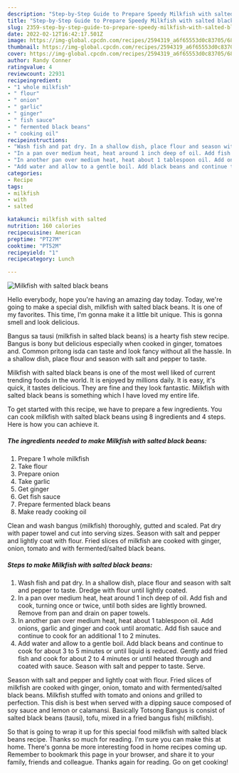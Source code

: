```yaml
---
description: "Step-by-Step Guide to Prepare Speedy Milkfish with salted black beans"
title: "Step-by-Step Guide to Prepare Speedy Milkfish with salted black beans"
slug: 2359-step-by-step-guide-to-prepare-speedy-milkfish-with-salted-black-beans
date: 2022-02-12T16:42:17.501Z
image: https://img-global.cpcdn.com/recipes/2594319_a6f65553d0c83705/680x482cq70/milkfish-with-salted-black-beans-recipe-main-photo.jpg
thumbnail: https://img-global.cpcdn.com/recipes/2594319_a6f65553d0c83705/680x482cq70/milkfish-with-salted-black-beans-recipe-main-photo.jpg
cover: https://img-global.cpcdn.com/recipes/2594319_a6f65553d0c83705/680x482cq70/milkfish-with-salted-black-beans-recipe-main-photo.jpg
author: Randy Conner
ratingvalue: 4
reviewcount: 22931
recipeingredient:
- "1 whole milkfish"
- " flour"
- " onion"
- " garlic"
- " ginger"
- " fish sauce"
- " fermented black beans"
- " cooking oil"
recipeinstructions:
- "Wash fish and pat dry. In a shallow dish, place flour and season with salt and pepper to taste. Dredge with flour until lightly coated."
- "In a pan over medium heat, heat around 1 inch deep of oil. Add fish and cook, turning once or twice, until both sides are lightly browned. Remove from pan and drain on paper towels."
- "In another pan over medium heat, heat about 1 tablespoon oil. Add onions, garlic and ginger and cook until aromatic. Add fish sauce and continue to cook for an additional 1 to 2 minutes."
- "Add water and allow to a gentle boil. Add black beans and continue to cook for about 3 to 5 minutes or until liquid is reduced. Gently add fried fish and cook for about 2 to 4 minutes or until heated through and coated with sauce. Season with salt and pepper to taste. Serve."
categories:
- Recipe
tags:
- milkfish
- with
- salted

katakunci: milkfish with salted 
nutrition: 160 calories
recipecuisine: American
preptime: "PT27M"
cooktime: "PT52M"
recipeyield: "1"
recipecategory: Lunch

---
```



![Milkfish with salted black beans](https://img-global.cpcdn.com/recipes/2594319_a6f65553d0c83705/680x482cq70/milkfish-with-salted-black-beans-recipe-main-photo.jpg)

Hello everybody, hope you're having an amazing day today. Today, we're going to make a special dish, milkfish with salted black beans. It is one of my favorites. This time, I'm gonna make it a little bit unique. This is gonna smell and look delicious.

Bangus sa tausi (milkfish in salted black beans) is a hearty fish stew recipe. Bangus is bony but delicious especially when cooked in ginger, tomatoes and. Common pritong isda can taste and look fancy without all the hassle. In a shallow dish, place flour and season with salt and pepper to taste.

Milkfish with salted black beans is one of the most well liked of current trending foods in the world. It is enjoyed by millions daily. It is easy, it's quick, it tastes delicious. They are fine and they look fantastic. Milkfish with salted black beans is something which I have loved my entire life.


To get started with this recipe, we have to prepare a few ingredients. You can cook milkfish with salted black beans using 8 ingredients and 4 steps. Here is how you can achieve it.

<!--inarticleads1-->

##### The ingredients needed to make Milkfish with salted black beans:

1. Prepare 1 whole milkfish
1. Take  flour
1. Prepare  onion
1. Take  garlic
1. Get  ginger
1. Get  fish sauce
1. Prepare  fermented black beans
1. Make ready  cooking oil


Clean and wash bangus (milkfish) thoroughly, gutted and scaled. Pat dry with paper towel and cut into serving sizes. Season with salt and pepper and lightly coat with flour. Fried slices of milkfish are cooked with ginger, onion, tomato and with fermented/salted black beans. 

<!--inarticleads2-->

##### Steps to make Milkfish with salted black beans:

1. Wash fish and pat dry. In a shallow dish, place flour and season with salt and pepper to taste. Dredge with flour until lightly coated.
1. In a pan over medium heat, heat around 1 inch deep of oil. Add fish and cook, turning once or twice, until both sides are lightly browned. Remove from pan and drain on paper towels.
1. In another pan over medium heat, heat about 1 tablespoon oil. Add onions, garlic and ginger and cook until aromatic. Add fish sauce and continue to cook for an additional 1 to 2 minutes.
1. Add water and allow to a gentle boil. Add black beans and continue to cook for about 3 to 5 minutes or until liquid is reduced. Gently add fried fish and cook for about 2 to 4 minutes or until heated through and coated with sauce. Season with salt and pepper to taste. Serve.


Season with salt and pepper and lightly coat with flour. Fried slices of milkfish are cooked with ginger, onion, tomato and with fermented/salted black beans. Milkfish stuffed with tomato and onions and grilled to perfection. This dish is best when served with a dipping sauce composed of soy sauce and lemon or calamansi. Basically Totsong Bangus is consist of salted black beans (tausi), tofu, mixed in a fried bangus fish( milkfish). 

So that is going to wrap it up for this special food milkfish with salted black beans recipe. Thanks so much for reading. I'm sure you can make this at home. There's gonna be more interesting food in home recipes coming up. Remember to bookmark this page in your browser, and share it to your family, friends and colleague. Thanks again for reading. Go on get cooking!
